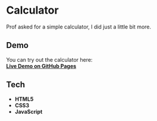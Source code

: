 # Calculator

Prof asked for a simple calculator, I did just a little bit more.


## Demo

You can try out the calculator here:  
[**Live Demo on GitHub Pages**](https://fedibbm.github.io/calculator)


## Tech

- **HTML5**
- **CSS3** 
- **JavaScript** 
